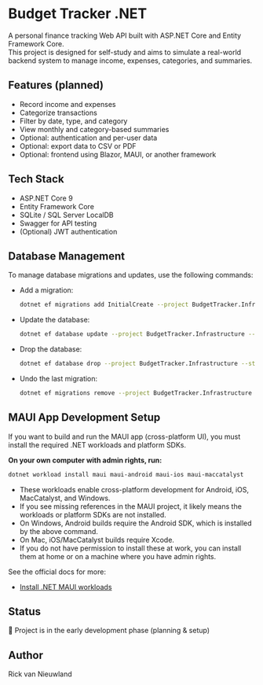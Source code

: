 # Budget Tracker .NET

A personal finance tracking Web API built with ASP.NET Core and Entity Framework Core.  
This project is designed for self-study and aims to simulate a real-world backend system to manage income, expenses, categories, and summaries.

## Features (planned)
- Record income and expenses
- Categorize transactions
- Filter by date, type, and category
- View monthly and category-based summaries
- Optional: authentication and per-user data
- Optional: export data to CSV or PDF
- Optional: frontend using Blazor, MAUI, or another framework

## Tech Stack
- ASP.NET Core 9
- Entity Framework Core
- SQLite / SQL Server LocalDB
- Swagger for API testing
- (Optional) JWT authentication

## Database Management

To manage database migrations and updates, use the following commands:

- Add a migration:
  ```sh
  dotnet ef migrations add InitialCreate --project BudgetTracker.Infrastructure --startup-project BudgetTracker.API
  ```
- Update the database:
  ```sh
  dotnet ef database update --project BudgetTracker.Infrastructure --startup-project BudgetTracker.API
  ```
- Drop the database:
  ```sh
  dotnet ef database drop --project BudgetTracker.Infrastructure --startup-project BudgetTracker.API
  ```
- Undo the last migration:
  ```sh
  dotnet ef migrations remove --project BudgetTracker.Infrastructure --startup-project BudgetTracker.API
  ```

## MAUI App Development Setup

If you want to build and run the MAUI app (cross-platform UI), you must install the required .NET workloads and platform SDKs.

**On your own computer with admin rights, run:**
```sh
dotnet workload install maui maui-android maui-ios maui-maccatalyst
```

- These workloads enable cross-platform development for Android, iOS, MacCatalyst, and Windows.
- If you see missing references in the MAUI project, it likely means the workloads or platform SDKs are not installed.
- On Windows, Android builds require the Android SDK, which is installed by the above command.
- On Mac, iOS/MacCatalyst builds require Xcode.
- If you do not have permission to install these at work, you can install them at home or on a machine where you have admin rights.

See the official docs for more:
- [Install .NET MAUI workloads](https://learn.microsoft.com/dotnet/maui/get-started/installation)

## Status
🚧 Project is in the early development phase (planning & setup)

## Author
Rick van Nieuwland
